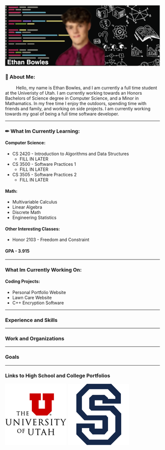 ![Profile](https://github.com/ethanbowles03/ethanbowles03/blob/main/resources/Header.png)

### 🤔 About Me:
&nbsp;&nbsp;&nbsp;&nbsp;&nbsp;&nbsp;&nbsp;&nbsp; Hello, my name is Ethan Bowles, and I am currently a full time student at the Univeristy of Utah. I am currently working towards   an Honors Bachelors of Science degree in Computer Science, and a Minor in Mathamatics. In my free time I enjoy the outdoors, spending time with friends and family, and working on side projects. I am currently working towards my goal of being a full time software developer. 

____

### ✏ What Im Currently Learning:
#### Computer Science:
  * CS 2420 - Introduction to Algorithms and Data Structures
    * FILL IN LATER
  * CS 3500 - Software Practices 1
    * FILL IN LATER
  * CS 3505 - Software Practices 2
    * FILL IN LATER 
    
#### Math:
  * Multivariable Calculus
  * Linear Algebra
  * Discrete Math
  * Engineering Statistics
    
#### Other Interesting Classes: 
  * Honor 2103 - Freedom and Constraint

#### GPA - 3.915

____

### What Im Currently Working On:
#### Coding Projects:
* Personal Portfolio Website
* Lawn Care Website
* C++ Encryption Software
____

### Experience and Skills 

____

### Work and Organizations

____

### Goals

____

### Links to High School and College Portfolios

[![](https://github.com/ethanbowles03/ethanbowles03/blob/main/resources/UofU200.png)](https://github.com/ethanbowles03/CollegeProgrammingPortfolio/tree/main)
[![](https://github.com/ethanbowles03/ethanbowles03/blob/main/resources/Skyline200.png)](https://github.com/ethanbowles03/HighSchoolProgrammingPortfolio)
